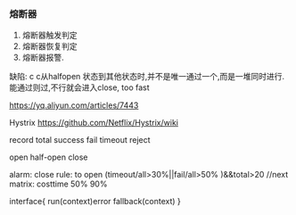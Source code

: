 ### 熔断器

1. 熔断器触发判定
2. 熔断器恢复判定
3. 熔断器报警.  



缺陷: c c从halfopen 状态到其他状态时,并不是唯一通过一个,而是一堆同时进行.能通过则过,不行就会进入close, too fast



https://yq.aliyun.com/articles/7443


Hystrix 
https://github.com/Netflix/Hystrix/wiki


record
total
success
fail
timeout
reject


open
half-open
close

alarm: close
rule: to open (timeout/all>30%||fail/all>50% )&&total>20
//next
matrix: costtime 50% 90% 




interface{
	run(context)error
	fallback(context)
}

